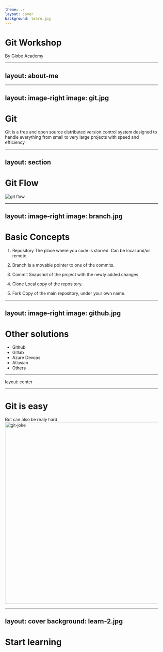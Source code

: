 ```yaml
---
theme: ./
layout: cover
background: learn.jpg
---
```


# Git Workshop
By Globe Academy

---
layout: about-me
---


---
layout: image-right
image: git.jpg
---

# Git

Git is a free and open source distributed version control system designed to handle everything from small to very large projects with speed and efficiency



---
layout: section
---

# Git Flow
![git flow](git-flow.png)

---
layout: image-right
image: branch.jpg
---

# Basic Concepts

1. Repository
The place where you code is storred. 
Can be local and/or remote

2. Branch
Is a movable pointer to one of the commits.

3. Commit
Snapshot of the project with the newly added changes

4. Clone
Local copy of the repository. 

5. Fork
Copy of the main repository, under your own name.

---
layout: image-right
image: github.jpg
---

# Other solutions

* Github
* Gitlab
* Azure Devops
* Atlasian
* Others

---
layout: center

---

# Git is easy
But can also be realy hard
<img src="git-joke.png" alt="git-joke" width="600"/>


---
layout: cover
background: learn-2.jpg
---

# Start learning
